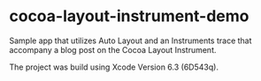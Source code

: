 # cocoa-layout-instrument-demo
Sample app that utilizes Auto Layout and an Instruments trace that accompany a blog post on the Cocoa Layout Instrument.

The project was build using Xcode Version 6.3 (6D543q).